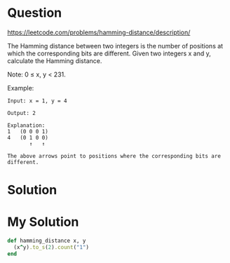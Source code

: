 # Question

https://leetcode.com/problems/hamming-distance/description/

The Hamming distance between two integers is the number of positions at which the corresponding bits are different.
Given two integers x and y, calculate the Hamming distance.

Note:
0 ≤ x, y < 231.

Example:

```
Input: x = 1, y = 4

Output: 2

Explanation:
1   (0 0 0 1)
4   (0 1 0 0)
       ↑   ↑

The above arrows point to positions where the corresponding bits are different.
```

# Solution

# My Solution

```Ruby
def hamming_distance x, y
  (x^y).to_s(2).count("1")
end
```

